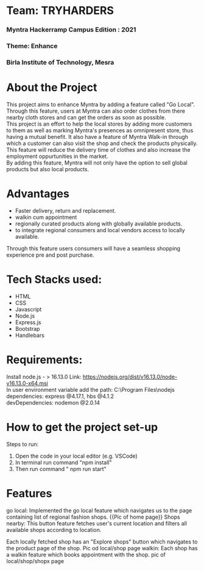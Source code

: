 <h1>Team: TRYHARDERS</H1>
<H3>Myntra Hackerramp Campus Edition : 2021 </h3>
<h3> Theme: Enhance</h3>
<h3> Birla Institute of Technology, Mesra </h3>

# About the Project
This project aims to enhance Myntra by adding a feature called "Go Local". <br>
Through this feature, users at Myntra can also order clothes from there nearby cloth stores and can get the orders as soon as possible.<br>
This project is an effort to help the local stores by adding more customers to them as well as marking Myntra's presences as omnipresent store, thus having a mutual benefit.
It also have a feature of Myntra Walk-in through which a customer can also visit the shop and check the products physically.<br>
This feature will reduce the delivery time of clothes and also increase the employment oppurtunities in the market.<br>
By adding this feature, Myntra will not only have the option to sell global products but also local products.

# Advantages
<ul>
<li> Faster delivery, return and replacement.
<li> walkin cum appointment 
<li> regionally curated products along with globally available products.
<li>to integrate regional consumers and local vendors access to locally available. 
</ul>

Through this feature users consumers will have a seamless shopping experience pre and post purchase.

# Tech Stacks used:
<ul>
<li> HTML
<li> CSS
<li> Javascript
<li> Node.js
<li> Express.js
<li> Bootstrap
<li> Handlebars
</ul>

# Requirements:
Install node.js - > 16.13.0  Link: https://nodejs.org/dist/v16.13.0/node-v16.13.0-x64.msi <br>
In user environment variable add the path: C:\Program Files\nodejs<br>
dependencies: express @4.17.1, hbs @4.1.2 <br>
devDependencies: nodemon @2.0.14<br>

# How to get the project set-up
Steps to run:
1) Open the code in your local editor (e.g. VSCode)
2) In terminal run command "npm  install" 
3) Then run command " npm run start"

# Features
go local: Implemented the go local feature which navigates us to the page containing list of regional fashion shops. 
{{Pic of home page}}
Shops nearby: This button feature fetches user's current location and filters all available shops according to location.

 Each locally fetched shop has an
"Explore shops" button which navigates to the product page of the shop.
Pic od local/shop page
walkin: Each shop has a walkin feature which books appointment with the shop.
pic of local/shop/shopx page


